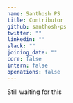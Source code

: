 ```yaml
---
name: Santhosh PS
title: Contributor
github: santhosh-ps
twitter: ""
linkedin: ""
slack: ""
joining_date: ""
core: false
intern: false
operations: false
---
```


Still waiting for this
